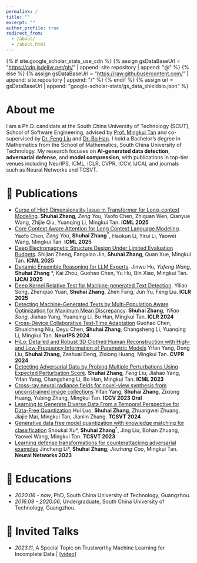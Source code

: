 ```yaml
---
permalink: /
title: ""
excerpt: ""
author_profile: true
redirect_from: 
  - /about/
  - /about.html
---
```


{% if site.google_scholar_stats_use_cdn %}
{% assign gsDataBaseUrl = "https://cdn.jsdelivr.net/gh/" | append: site.repository | append: "@" %}
{% else %}
{% assign gsDataBaseUrl = "https://raw.githubusercontent.com/" | append: site.repository | append: "/" %}
{% endif %}
{% assign url = gsDataBaseUrl | append: "google-scholar-stats/gs_data_shieldsio.json" %}

# About me
<span class='anchor' id='about-me'></span>

I am a Ph.D. candidate at the South China University of Technology (SCUT), School of Software Engineering, advised by [Prof. Mingkui Tan](https://tanmingkui.github.io/) and co-supervised by [Dr. Feng Liu](https://fengliu90.github.io/) and [Dr. Bo Han](https://bhanml.github.io/). I hold a Bachelor’s degree in Mathematics from the School of Mathematics, South China University of Technology. My research focuses on **AI-generated data detection**, **adversarial defense**, and **model compression**, with publications in top-tier venues including NeurIPS, ICML, ICLR, CVPR, ICCV, IJCAI, and journals such as Neural Networks and TCSVT.


<!-- # 🔥 News
- *2025.05*: &nbsp;🎉🎉 Three papers are accepted by ICML 2025.-->

# 📝 Publications 

- [Curse of High Dimensionality Issue in Transformer for Long-context Modeling](). <strong>Shuhai Zhang<sup>*</sup></strong>, Zeng You<sup>*</sup>, Yaofo Chen, Zhiquan Wen, Qianyue Wang, Zhijie Qiu, Yuanqing Li,  Mingkui Tan. **ICML 2025**
- [Core Context Aware Attention for Long Context Language Modeling](https://arxiv.org/abs/2412.12465). Yaofo Chen<sup>*</sup>, Zeng You<sup>*</sup>, <strong>Shuhai Zhang<sup>*</sup></strong>, Haokun Li, Yirui Li, Yaowei Wang, Mingkui Tan. **ICML 2025**
- [Deep Electromagnetic Structure Design Under Limited Evaluation Budgets](). Shijian Zheng, Fangxiao Jin, **Shuhai Zhang**, Quan Xue, Mingkui Tan. **ICML 2025**
- [Dynamic Ensemble Reasoning for LLM Experts](https://arxiv.org/abs/2412.07448). Jinwu Hu<sup>*</sup>, Yufeng Wang<sup>*</sup>, **Shuhai Zhang** *, Kai Zhou, Guohao Chen, Yu Hu, Bin Xiao, Mingkui Tan. **IJCAI 2025**
- [Deep Kernel Relative Test for Machine-generated Text Detection](https://openreview.net/forum?id=z9j7wctoGV). Yiliao Song, Zhenqiao Yuan, **Shuhai Zhang**, Zhen Fang, Jun Yu, Feng Liu. **ICLR 2025**
- [Detecting Machine-Generated Texts by Multi-Population Aware Optimization for Maximum Mean Discrepancy](https://arxiv.org/abs/2402.16041). <strong>Shuhai Zhang<sup>*</sup></strong>, Yiliao Song*, Jiahao Yang, Yuanqing Li, Bo Han, Mingkui Tan. **ICLR 2024**
- [Cross-Device Collaborative Test-Time Adaptation](https://openreview.net/forum?id=YyMiO0DWmI) Guohao Chen, Shuaicheng Niu, Deyu Chen, **Shuhai Zhang**, Changsheng Li, Yuanqing Li, Mingkui Tan. **NeurIPS 2024**
- [HiLo: Detailed and Robust 3D Clothed Human Reconstruction with High-and Low-Frequency Information of Parametric Models]() Yifan Yang, Dong Liu, **Shuhai Zhang**, Zeshuai Deng, Zixiong Huang, Mingkui Tan. **CVPR 2024**
- [Detecting Adversarial Data by Probing Multiple Perturbations Using Expected Perturbation Score](https://arxiv.org/abs/2305.16035). <strong>Shuhai Zhang<sup>*</sup></strong>, Feng Liu*, Jiahao Yang, Yifan Yang, Changsheng Li, Bo Han, Mingkui Tan. **ICML 2023**
- [Cross-ray neural radiance fields for novel-view synthesis from unconstrained image collections](https://arxiv.org/abs/2307.08093) Yifan Yang, **Shuhai Zhang**, Zixiong Huang, Yubing Zhang, Mingkui Tan. **ICCV 2023 Oral**
- [Learning to Generate Diverse Data From a Temporal Perspective for Data-Free Quantization](https://ieeexplore.ieee.org/abstract/document/10528335) Hui Luo, **Shuhai Zhang**, Zhuangwei Zhuang, Jiajie Mai, Mingkui Tan, Jianlin Zhang. **TCSVT 2024**
- [Generative data free model quantization with knowledge matching for classification](https://ieeexplore.ieee.org/abstract/document/10132082) Shoukai Xu*, <strong>Shuhai Zhang<sup>*</sup></strong>, Jing Liu, Bohan Zhuang, Yaowei Wang, Mingkui Tan. **TCSVT 2023**
- [Learning defense transformations for counterattacking adversarial examples](https://www.sciencedirect.com/science/article/abs/pii/S0893608023001259) Jincheng Li*, <strong>Shuhai Zhang<sup>*</sup></strong>, Jiezhang Cao*, Mingkui Tan. **Neural Networks 2023**

# 📖 Educations
- *2020.06 - now*, PhD, South China University of Technology, Guangzhou.
- *2016.09 - 2020.06*, Undergraduate, South China University of Technology, Guangzhou.

# 💬 Invited Talks
- *2023.11*, A Special Topic on Trustworthy Machine Learning for Incomplete Data  \| [\[video\]](https://www.bilibili.com/video/BV1ag4y1Q7ye/)

